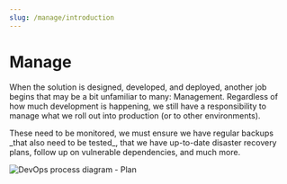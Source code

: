 ```yaml
---
slug: /manage/introduction
---
```

# Manage

<div className="row category-intro">
    <div className="column">
        <p>
            When the solution is designed, developed, and deployed, another job begins that may be a bit unfamiliar to many: Management. Regardless of how much development is happening, we still have a responsibility to manage what we roll out into production (or to other environments).
        </p>
        <p>
            These need to be monitored, we must ensure we have regular backups _that also need to be tested_, that we have up-to-date disaster recovery plans, follow up on vulnerable dependencies, and much more.
        </p>
    </div>
    <div className="column">
        <img alt="DevOps process diagram - Plan" src="/img/devops_plan.svg"/>
    </div>
</div>
